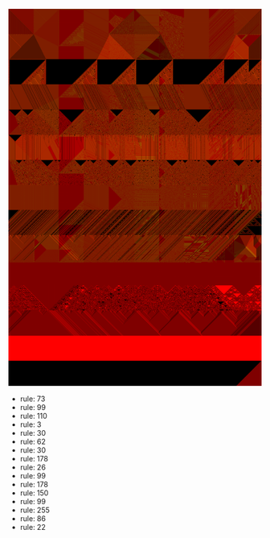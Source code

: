 ![photo](./output.png) 
 * rule: 73
* rule: 99
* rule: 110
* rule: 3
* rule: 30
* rule: 62
* rule: 30
* rule: 178
* rule: 26
* rule: 99
* rule: 178
* rule: 150
* rule: 99
* rule: 255
* rule: 86
* rule: 22
